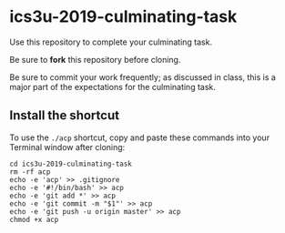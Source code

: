 # ics3u-2019-culminating-task

Use this repository to complete your culminating task.

Be sure to **fork** this repository before cloning.

Be sure to commit your work frequently; as discussed in class, this is a major part of the expectations for the culminating task.

## Install the shortcut

To use the `./acp` shortcut, copy and paste these commands into your Terminal window after cloning:

```
cd ics3u-2019-culminating-task
rm -rf acp
echo -e 'acp' >> .gitignore
echo -e '#!/bin/bash' >> acp
echo -e 'git add *' >> acp
echo -e 'git commit -m "$1"' >> acp
echo -e 'git push -u origin master' >> acp
chmod +x acp
```
